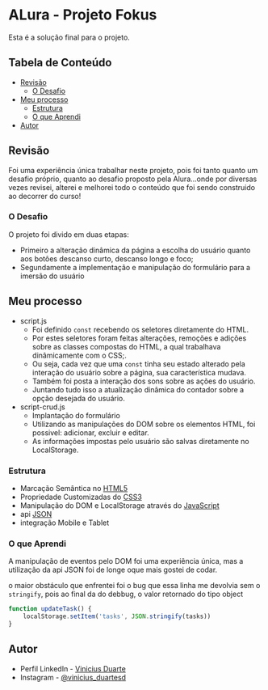 # ALura - Projeto Fokus

Esta é a solução final para o projeto.

## Tabela de Conteúdo

- [Revisão](#revisão)
  - [O Desafio](#o-desafio)
- [Meu processo](#meu-processo)
  - [Estrutura](#estrutura)
  - [O que Aprendi](#o-que-aprendi)
- [Autor](#autor)

## Revisão

Foi uma experiência única trabalhar neste projeto, pois foi tanto quanto um desafio próprio, quanto ao desafio proposto pela Alura...onde por diversas vezes revisei, alterei e melhorei todo o conteúdo que foi sendo construido ao decorrer do curso!

### O Desafio

O projeto foi divido em duas etapas:
- Primeiro a alteração dinâmica da página a escolha do usuário quanto aos botôes descanso curto, descanso longo e foco;
- Segundamente a implementação e manipulação do formulário para a imersão do usuário

## Meu processo

- script.js
  - Foi definido `const` recebendo os seletores diretamente do HTML.
  - Por estes seletores foram feitas alterações, remoções e adições sobre as classes compostas do HTML, a qual trabalhava dinâmicamente com o CSS;.
  - Ou seja, cada vez que uma `const` tinha seu estado alterado pela interação do usuário sobre a página, sua característica mudava.
  - Também foi posta a interação dos sons sobre as ações do usuário.
  - Juntando tudo isso a atualização dinâmica do contador sobre a opção desejada do usuário.
- script-crud.js
  - Implantação do formulário
  - Utilizando as manipulações do DOM sobre os elementos HTML, foi possivel: adicionar, excluir e editar.
  - As informações impostas pelo usuário são salvas diretamente no LocalStorage.

### Estrutura

- Marcação Semântica no [HTML5](https://developer.mozilla.org/pt-BR/docs/Web/HTML)
- Propriedade Customizadas do [CSS3](https://www.w3schools.com/css/)
- Manipulação do DOM e LocalStorage através do [JavaScript](https://developer.mozilla.org/pt-BR/docs/Web/JavaScript)
- api [JSON](https://jsonapi.org/)
- integração Mobile e Tablet

### O que Aprendi

A manipulação de eventos pelo DOM foi uma experiência única, mas a utilização da api JSON foi de longe oque mais gostei de codar.

o maior obstáculo que enfrentei foi o bug que essa linha me devolvia sem o `stringify`, pois ao final da do debbug, o valor retornado do tipo object

```js
function updateTask() {
    localStorage.setItem('tasks', JSON.stringify(tasks))
}
```

## Autor

- Perfil LinkedIn - [Vinicius Duarte](https://www.linkedin.com/in/vinicius-de-souza-duarte-57937b192/)
- Instagram - [@vinicius_duartesd](https://www.instagram.com/vinicius_duartesd/)